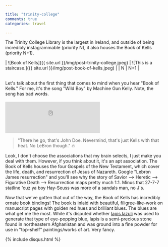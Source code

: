 ```yaml
---

title: "trinity-college"
comments: true
categories: travel

---
```


The Trinity College Library is the largest in Ireland, and outside of being incredibly instagrammable (priority N), it also houses the Book of Kells (priority N+1). 
<br>


| ![Book of Kells]({{ site.url }}/img/post-trinity-college.jpeg) | ![This is a staircase.]({{ site.url }}/img/post-book-of-kells.jpeg) |
| N	| N+1 |

<br>
Let's talk about the first thing that comes to mind when you hear "Book of Kells." For me, it's the song "Wild Boy" by Machine Gun Kelly. Note, the song has bad words. <br><br>

<iframe src="https://embed.spotify.com/?uri=spotify%3Atrack%3A5jcMhhJ0gXhtruaFIBbL3t" width="300" height="100" frameborder="0" allowtransparency="true" align="center"></iframe>


> "There he go, that's John Doe. Nevermind, that's just Kells with that heat. No LeBron though." :fire: 

Look, I don't choose the associations that my brain selects, I just make you deal with them. However, if you think about it, it's an apt association. The Book of Kells houses the four Gospels of the New Testament, which cover the life, death, and resurrection of Jesus of Nazareth. Google "Lebron James resurrection" and you'll see why the story of Savior --> Heretic --> Figurative Death --> Resurrection maps pretty much 1:1. Minus that 27-7-7 statline 'cuz ya boy Hay-Seuss was more of a sandals man, no J's.

Now that we've gotten that out of the way, the Book of Kells has incredibly ornate book bindings! The book is inlaid with beautiful, filigree-like-work on manuscript pages with golden red hues and brilliant blues. The blues are what get me the most. While it's disputed whether [lapis lazuli](https://en.wikipedia.org/wiki/Lapis_lazuli) was used to generate that type of eye-popping blue, lapis is a semi-precious stone found in northeastern Afghanistan and was ground into a fine powder for use in "top-shelf" paintings/works of art. Very fancy.

{% include disqus.html %}